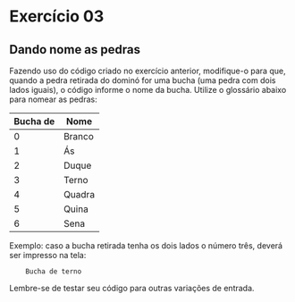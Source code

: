 # Exercício 03

## Dando nome as pedras

Fazendo uso do código criado no exercício anterior, modifique-o para que, quando a pedra retirada do dominó for uma bucha (uma pedra com dois lados iguais), o código informe o nome da bucha. Utilize o glossário abaixo para nomear as pedras:

| Bucha de | Nome   |
| -------- | ------ |
| 0        | Branco |
| 1        | Ás     |
| 2        | Duque  |
| 3        | Terno  |
| 4        | Quadra |
| 5        | Quina  |
| 6        | Sena   |

Exemplo: caso a bucha retirada tenha os dois lados o número três, deverá ser impresso na tela:

```
    Bucha de terno
```

Lembre-se de testar seu código para outras variações de entrada.
